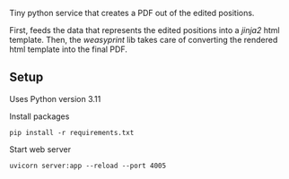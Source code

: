 Tiny python service that creates a PDF out of the edited positions.

First, feeds the data that represents the edited positions into a _jinja2_ html template. Then, the _weasyprint_ lib takes care of converting the rendered html template into the final PDF.

## Setup

Uses Python version 3.11

Install packages

```
pip install -r requirements.txt
```

Start web server

```
uvicorn server:app --reload --port 4005
```
